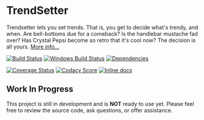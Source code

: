 TrendSetter
============================
Trendsetter lets you set trends. That is, you get to decide what's trendy, and when. Are bell-bottoms due for a comeback? Is the handlebar mustache fad over? Has Crystal Pepsi become so retro that it's cool now? The decision is all yours. [More info...](https://documenter.getpostman.com/view/220187/trendsetter-api/2MuEBW)

[![Build Status](https://api.travis-ci.org/BigstickCarpet/trendsetter.svg?branch=master)](https://travis-ci.org/BigstickCarpet/trendsetter)
[![Windows Build Status](https://ci.appveyor.com/api/projects/status/github/bigstickcarpet/trendsetter?svg=true&branch=master&failingText=Windows%20build%20failing&passingText=Windows%20build%20passing)](https://ci.appveyor.com/project/BigstickCarpet/trendsetter/branch/master)
[![Dependencies](https://david-dm.org/BigstickCarpet/trendsetter.svg)](https://david-dm.org/BigstickCarpet/trendsetter)

[![Coverage Status](https://coveralls.io/repos/BigstickCarpet/trendsetter/badge.svg?branch=master&service=github)](https://coveralls.io/r/BigstickCarpet/trendsetter)
[![Codacy Score](https://api.codacy.com/project/badge/Grade/e767d2f849f94df08c11ea1d85b801d9)](https://www.codacy.com/public/jamesmessinger/trendsetter)
[![Inline docs](http://inch-ci.org/github/BigstickCarpet/trendsetter.svg?branch=master&style=shields)](http://inch-ci.org/github/BigstickCarpet/trendsetter)


Work In Progress
--------------------------
This project is still in development and is **NOT** ready to use yet.  Please feel free to review the source code, ask questions, or offer assistance.
